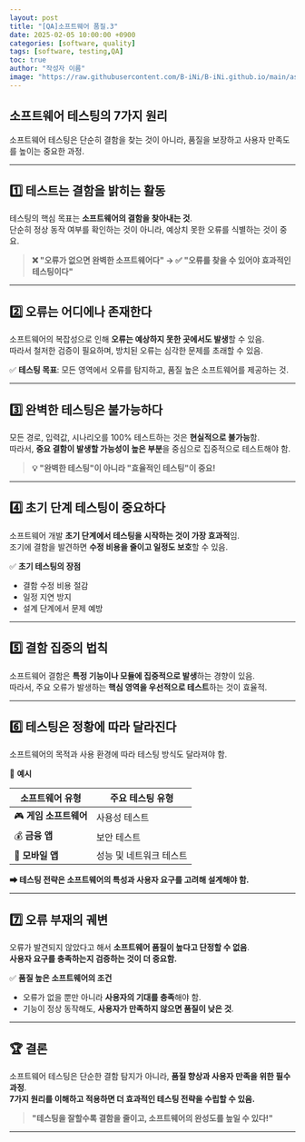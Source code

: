 ```yaml
---
layout: post
title: "[QA]소프트웨어 품질.3"
date: 2025-02-05 10:00:00 +0900
categories: [software, quality]
tags: [software, testing,QA]
toc: true
author: "작성자 이름"
image: "https://raw.githubusercontent.com/B-iNi/B-iNi.github.io/main/assets/img/pic/image.png"
---
```


## 소프트웨어 테스팅의 7가지 원리  

소프트웨어 테스팅은 단순히 결함을 찾는 것이 아니라, 품질을 보장하고 사용자 만족도를 높이는 중요한 과정.  

---

## 1️⃣ 테스트는 결함을 밝히는 활동  
테스팅의 핵심 목표는 **소프트웨어의 결함을 찾아내는 것**.  
단순히 정상 동작 여부를 확인하는 것이 아니라, 예상치 못한 오류를 식별하는 것이 중요.

> **❌ "오류가 없으면 완벽한 소프트웨어다" → ✅ "오류를 찾을 수 있어야 효과적인 테스팅이다"**  

---

## 2️⃣ 오류는 어디에나 존재한다  
소프트웨어의 복잡성으로 인해 **오류는 예상하지 못한 곳에서도 발생**할 수 있음.  
따라서 철저한 검증이 필요하며, 방치된 오류는 심각한 문제를 초래할 수 있음.

✅ **테스팅 목표**: 모든 영역에서 오류를 탐지하고, 품질 높은 소프트웨어를 제공하는 것.

---

## 3️⃣ 완벽한 테스팅은 불가능하다  
모든 경로, 입력값, 시나리오를 100% 테스트하는 것은 **현실적으로 불가능**함.  
따라서, **중요 결함이 발생할 가능성이 높은 부분**을 중심으로 집중적으로 테스트해야 함.

> **💡 "완벽한 테스팅"이 아니라 "효율적인 테스팅"이 중요!**  

---

## 4️⃣ 초기 단계 테스팅이 중요하다  
소프트웨어 개발 **초기 단계에서 테스팅을 시작하는 것이 가장 효과적**임.  
조기에 결함을 발견하면 **수정 비용을 줄이고 일정도 보호**할 수 있음.  

✅ **초기 테스팅의 장점**  
- 결함 수정 비용 절감  
- 일정 지연 방지  
- 설계 단계에서 문제 예방  

---

## 5️⃣ 결함 집중의 법칙  
소프트웨어 결함은 **특정 기능이나 모듈에 집중적으로 발생**하는 경향이 있음.  
따라서, 주요 오류가 발생하는 **핵심 영역을 우선적으로 테스트**하는 것이 효율적.

---

## 6️⃣ 테스팅은 정황에 따라 달라진다  
소프트웨어의 목적과 사용 환경에 따라 테스팅 방식도 달라져야 함.  

📌 **예시**  

| 소프트웨어 유형   | 주요 테스팅 유형       |
|-----------------|------------------|
| 🎮 **게임 소프트웨어** | 사용성 테스트 |
| 💰 **금융 앱**      | 보안 테스트     |
| 📱 **모바일 앱**    | 성능 및 네트워크 테스트 |


**➡ 테스팅 전략은 소프트웨어의 특성과 사용자 요구를 고려해 설계해야 함.**  

---

## 7️⃣ 오류 부재의 궤변  
오류가 발견되지 않았다고 해서 **소프트웨어 품질이 높다고 단정할 수 없음**.  
**사용자 요구를 충족하는지 검증하는 것이 더 중요함.**  

✅ **품질 높은 소프트웨어의 조건**  
- 오류가 없을 뿐만 아니라 **사용자의 기대를 충족**해야 함.  
- 기능이 정상 동작해도, **사용자가 만족하지 않으면 품질이 낮은 것**.  

---

## 🏆 결론  

소프트웨어 테스팅은 단순한 결함 탐지가 아니라, **품질 향상과 사용자 만족을 위한 필수 과정**.  
**7가지 원리를 이해하고 적용하면 더 효과적인 테스팅 전략을 수립할 수 있음.**  

> **"테스팅을 잘할수록 결함을 줄이고, 소프트웨어의 완성도를 높일 수 있다!"**  

---
